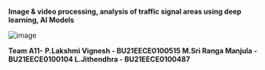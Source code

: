 **Image & video processing, analysis of traffic signal areas using deep learning, AI Models**












![image](https://github.com/user-attachments/assets/13a6d212-5ed5-4d88-908f-c57634afdea6)




**Team A11-**
**P.Lakshmi Vignesh - BU21EECE0100515
M.Sri Ranga Manjula - BU21EECE0100104
L.Jithendhra - BU21EECE0100487**
